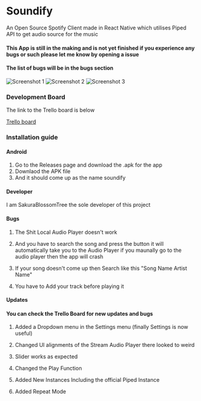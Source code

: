 # Soundify

An Open Source Spotify Client made in React Native which utilises Piped API to get audio source for the music

#### This App is still in the making and is not yet finished if you experience any bugs or such please let me know by opening a issue

#### The list of bugs will be in the bugs section

<img src="./screenshots/Screenshot_20231106-093740.png" alt="Screenshot 1" />

<!-- <img src="./screenshots/Screenshot_20231106-093745.png" alt="Screenshot 2" /> -->

<img src="./screenshots/Screenshot_20231112-143705.png" alt="Screenshot 2" />

<img src="./screenshots/Screenshot_20231112-143711.png" alt="Screenshot 3" />

### Development Board

The link to the Trello board is below

<a href="https://trello.com/b/2GlErXdD/soundify-progress-tracker">Trello board</a>

### Installation guide

#### Android

1. Go to the Releases page and download the .apk for the app
2. Downlaod the APK file 
3. And it should come up as the name soundify

#### Developer

I am SakuraBlossomTree the sole developer of this project 

#### Bugs

1. The Shit Local Audio Player doesn't work

2. And you have to search the song and press the button it will automatically take you to the Audio Player if you maunally go to the audio player then the app will crash

3. If your song doesn't come up then Search like this "Song Name Artist Name"

4. You have to Add your track before playing it

#### Updates

#### You can check the Trello Board for new updates and bugs

1. Added a Dropdown menu in the Settings menu (finally Settings is now useful)

2. Changed UI alignments of the Stream Audio Player there looked to weird

3. Slider works as expected

4. Changed the Play Function

5. Added New Instances Including the official Piped Instance

6. Added Repeat Mode
